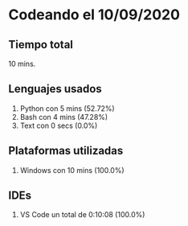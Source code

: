 # Codeando el 10/09/2020

## Tiempo total
10 mins.

## Lenguajes usados
1. Python con 5 mins (52.72%)
1. Bash con 4 mins (47.28%)
1. Text con 0 secs (0.0%)

## Plataformas utilizadas
1. Windows con 10 mins (100.0%)

## IDEs
1. VS Code un total de 0:10:08 (100.0%)
